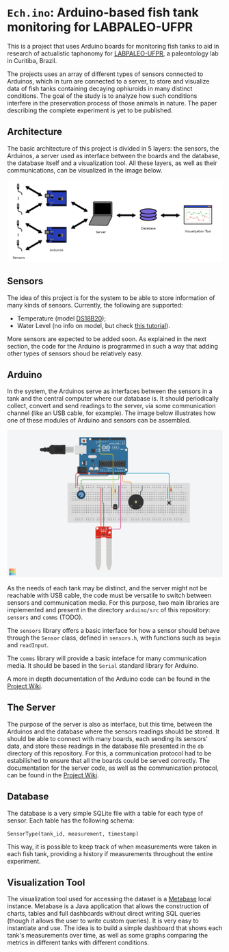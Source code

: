 # `Ech.ino`: Arduino-based fish tank monitoring for LABPALEO-UFPR

This is a project that uses Arduino boards for monitoring fish tanks to aid in research of actualistic taphonomy for [LABPALEO-UFPR](http://www.labpaleo.ufpr.br/), a paleontology lab in Curitiba, Brazil.

The projects uses an array of different types of sensors connected to Arduinos, which in turn are connected to a server, to store and visualize data of fish tanks containing decaying ophiuroids in many distinct conditions. The goal of the study is to analyze how such conditions interfere in the preservation process of those animals in nature. The paper describing the complete experiment is yet to be published.

## Architecture

The basic architecture of this project is divided in 5 layers: the sensors, the Arduinos, a server used as interface between the boards and the database, the database itself and a visualization tool. All these layers, as well as their communications, can be visualized in the image below.

![Layer schema of the project](./img/layer-schema.png)

## Sensors

The idea of this project is for the system to be able to store information of many kinds of sensors. Currently, the following are supported:

- Temperature (model [DS18B20](https://pdf1.alldatasheet.com/datasheet-pdf/view/58557/DALLAS/DS18B20.html));
- Water Level (no info on model, but check [this tutorial](https://lastminuteengineers.com/water-level-sensor-arduino-tutorial/)).

More sensors are expected to be added soon. As explained in the next section, the code for the Arduino is programmed in such a way that adding other types of sensors shoud be relatively easy.

## Arduino

In the system, the Arduinos serve as interfaces between the sensors in a tank and the central computer where our database is. It should periodically collect, convert and send readings to the server, via some communication channel (like an USB cable, for example). The image below illustrates how one of these modules of Arduino and sensors can be assembled.

![TinkerCAD model of one of the possible circuits](./img/tank1.png)

As the needs of each tank may be distinct, and the server might not be reachable with USB cable, the code must be versatile to switch between sensors and communication media. For this purpose, two main libraries are implemented and present in the directory `arduino/src` of this repository: `sensors` and `comms` (TODO).

The `sensors` library offers a basic interface for how a sensor should behave through the `Sensor` class, defined in `sensors.h`, with functions such as `begin` and `readInput`.

The `comms` library will provide a basic inteface for many communication media. It should be based in the `Serial` standard library for Arduino.

A more in depth documentation of the Arduino code can be found in the [Project Wiki](../../wiki).

## The Server

The purpose of the server is also as interface, but this time, between the Arduinos and the database where the sensors readings should be stored. It should be able to connect with many boards, each sending its sensors' data, and store these readings in the database file presented in the `db` directory of this repository. For this, a communication protocol had to be estabilished to ensure that all the boards could be served correctly. The documentation for the server code, as well as the communication protocol, can be found in the [Project Wiki](../../wiki).

## Database

The database is a very simple SQLite file with a table for each type of sensor. Each table has the following schema:

```
SensorType(tank_id, measurement, timestamp)
```

This way, it is possible to keep track of when measurements were taken in each fish tank, providing a history if measurements throughout the entire experiment.

## Visualization Tool

The visualization tool used for accessing the dataset is a [Metabase](https://metabase.com) local instance. Metabase is a Java application that allows the construction of charts, tables and full dashboards without direct writing SQL queries (though it allows the user to write custom queries). It is very easy to instantiate and use. The idea is to build a simple dashboard that shows each tank's measurements over time, as well as some graphs comparing the metrics in different tanks with different conditions. 
